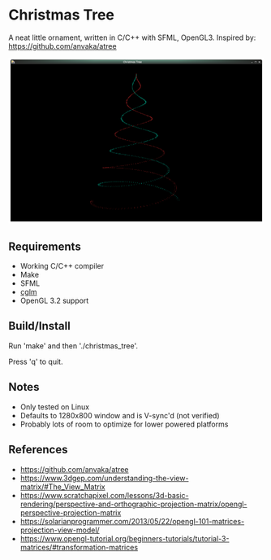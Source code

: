 Christmas Tree
==============

A neat little ornament, written in C/C++ with SFML, OpenGL3. Inspired by: <https://github.com/anvaka/atree>

![Screenshot](https://github.com/deniskropp/christmas_tree/raw/master/images/screenshot.png)

Requirements
------------
 * Working C/C++ compiler
 * Make
 * SFML
 * [cglm](https://github.com/recp/cglm)
 * OpenGL 3.2 support

Build/Install
-------------
Run 'make' and then './christmas_tree'.

Press 'q' to quit.

Notes
-----
 * Only tested on Linux
 * Defaults to 1280x800 window and is V-sync'd (not verified)
 * Probably lots of room to optimize for lower powered platforms

References
----------
 * <https://github.com/anvaka/atree>
 * <https://www.3dgep.com/understanding-the-view-matrix/#The_View_Matrix>
 * <https://www.scratchapixel.com/lessons/3d-basic-rendering/perspective-and-orthographic-projection-matrix/opengl-perspective-projection-matrix>
 * <https://solarianprogrammer.com/2013/05/22/opengl-101-matrices-projection-view-model/>
 * <https://www.opengl-tutorial.org/beginners-tutorials/tutorial-3-matrices/#transformation-matrices>
